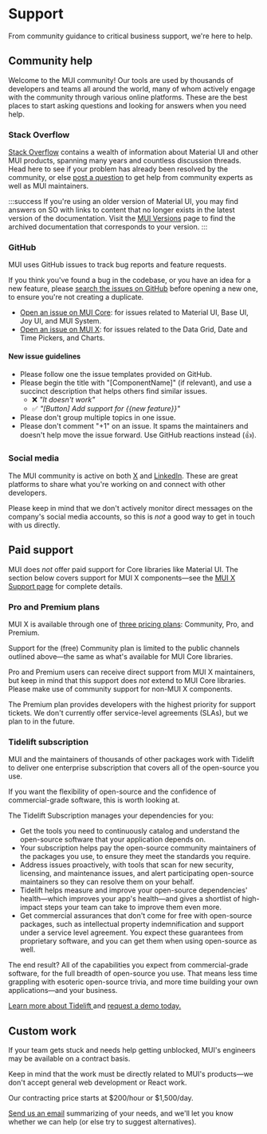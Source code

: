 # Support

<p class="description">From community guidance to critical business support, we're here to help.</p>

## Community help

Welcome to the MUI community!
Our tools are used by thousands of developers and teams all around the world, many of whom actively engage with the community through various online platforms.
These are the best places to start asking questions and looking for answers when you need help.

### Stack Overflow

[Stack Overflow](https://stackoverflow.com/) contains a wealth of information about Material UI and other MUI products, spanning many years and countless discussion threads.
Head here to see if your problem has already been resolved by the community, or else [post a question](https://stackoverflow.com/questions/tagged/material-ui) to get help from community experts as well as MUI maintainers.

:::success
If you're using an older version of Material UI, you may find answers on SO with links to content that no longer exists in the latest version of the documentation.
Visit the [MUI Versions](https://mui.com/versions/) page to find the archived documentation that corresponds to your version.
:::

### GitHub

MUI uses GitHub issues to track bug reports and feature requests.

If you think you've found a bug in the codebase, or you have an idea for a new feature, please [search the issues on GitHub](https://github.com/mui/material-ui/issues?utf8=%E2%9C%93&q=is%3Aopen+is%3Aclosed) before opening a new one, to ensure you're not creating a duplicate.

- [Open an issue on MUI Core](https://github.com/mui/material-ui/issues/new/choose): for issues related to Material UI, Base UI, Joy UI, and MUI System.
- [Open an issue on MUI X](https://github.com/mui/mui-x/issues/new/choose): for issues related to the Data Grid, Date and Time Pickers, and Charts.

#### New issue guidelines

- Please follow one the issue templates provided on GitHub.
- Please begin the title with "[ComponentName]" (if relevant), and use a succinct description that helps others find similar issues.
  - ❌ _"It doesn't work"_
  - ✅ _"[Button] Add support for {{new feature}}"_
- Please don't group multiple topics in one issue.
- Please don't comment "+1" on an issue. It spams the maintainers and doesn't help move the issue forward. Use GitHub reactions instead (👍).

### Social media

The MUI community is active on both [X](https://twitter.com/MUI_hq) and [LinkedIn](https://www.linkedin.com/company/mui/).
These are great platforms to share what you're working on and connect with other developers.

Please keep in mind that we don't actively monitor direct messages on the company's social media accounts, so this is _not_ a good way to get in touch with us directly.

## Paid support

MUI does _not_ offer paid support for Core libraries like Material UI.
The section below covers support for MUI X components—see the [MUI X Support page](https://mui.com/x/introduction/support/#technical-support) for complete details.

### Pro and Premium plans

MUI X is available through one of [three pricing plans](https://mui.com/pricing/): Community, Pro, and Premium.

Support for the (free) Community plan is limited to the public channels outlined above—the same as what's available for MUI Core libraries.

Pro and Premium users can receive direct support from MUI X maintainers, but keep in mind that this support does _not_ extend to MUI Core libraries.
Please make use of community support for non-MUI X components.

The Premium plan provides developers with the highest priority for support tickets.
We don't currently offer service-level agreements (SLAs), but we plan to in the future.

### Tidelift subscription

MUI and the maintainers of thousands of other packages work with Tidelift to deliver one enterprise subscription that covers all of the open-source you use.

If you want the flexibility of open-source and the confidence of commercial-grade software, this is worth looking at.

The Tidelift Subscription manages your dependencies for you:

- Get the tools you need to continuously catalog and understand the open-source software that your application depends on.
- Your subscription helps pay the open-source community maintainers of the packages you use, to ensure they meet the standards you require.
- Address issues proactively, with tools that scan for new security, licensing, and maintenance issues, and alert participating open-source maintainers so they can resolve them on your behalf.
- Tidelift helps measure and improve your open-source dependencies' health—which improves your app's health—and gives a shortlist of high-impact steps your team can take to improve them even more.
- Get commercial assurances that don't come for free with open-source packages, such as intellectual property indemnification and support under a service level agreement. You expect these guarantees from proprietary software, and you can get them when using open-source as well.

The end result? All of the capabilities you expect from commercial-grade software, for the full breadth of open-source you use.
That means less time grappling with esoteric open-source trivia, and more time building your own applications—and your business.

<a
  data-ga-event-category="support"
  data-ga-event-action="tidelift"
  href="https://tidelift.com/subscription/pkg/npm-material-ui?utm_source=npm-material-ui&utm_medium=referral&utm_campaign=enterprise">
Learn more about Tidelift
</a>
and
<a
  data-ga-event-category="support"
  data-ga-event-action="tidelift"
  href="https://tidelift.com/solutions/schedule-demo?utm_source=npm-material-ui&utm_medium=referral&utm_campaign=enterprise">
request a demo today.
</a>

## Custom work

If your team gets stuck and needs help getting unblocked, MUI's engineers may be available on a contract basis.

Keep in mind that the work must be directly related to MUI's products—we don't accept general web development or React work.

Our contracting price starts at $200/hour or $1,500/day.

[Send us an email](mailto:custom-work@mui.com) summarizing of your needs, and we'll let you know whether we can help (or else try to suggest alternatives).
